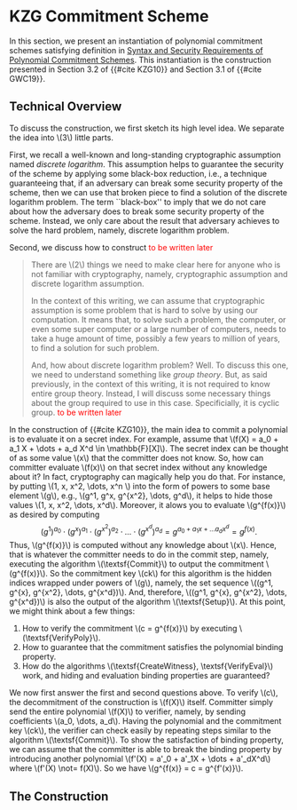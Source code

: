 # KZG Commitment Scheme

In this section, we present an instantiation of polynomial commitment schemes satisfying definition in [Syntax and Security Requirements of Polynomial Commitment Schemes](./pcs_definition.md). This instantiation is the construction presented in Section 3.2 of {{#cite KZG10}} and Section 3.1 of {{#cite GWC19}}.

## Technical Overview
To discuss the construction, we first sketch its high level idea. We separate the idea into \\(3\\) little parts. 

First, we recall a well-known and long-standing cryptographic assumption named *discrete logarithm*. This assumption helps to guarantee the security of the scheme by applying some black-box reduction, i.e., a technique guaranteeing that, if an adversary can break some security property of the scheme, then we can use that broken piece to find a solution of the discrete logarithm problem. The term ``black-box'' to imply that we do not care about how the adversary does to break some security property of the scheme. Instead, we only care about the result that adversary achieves to solve the hard problem, namely, discrete logarithm problem.

Second, we discuss how to construct <span style="color:red"> to be written later</span>
> There are \\(2\\) things we need to make clear here for anyone who is not familiar with cryptography, namely, cryptographic assumption and discrete logarithm assumption.
>
> In the context of this writing, we can assume that cryptographic assumption is some problem that is hard to solve by using our computation. It means that, to solve such a problem, the computer, or even some super computer or a large number of computers, needs to take a huge amount of time, possibly a few years to million of years, to find a solution for such problem.
>
> And, how about discrete logarithm problem? Well. To discuss this one, we need to understand something like *group theory*. But, as said previously, in the context of this writing, it is not required to know entire group theory. Instead, I will discuss some necessary things about the group required to use in this case. Specificially, it is cyclic group.<span style="color:red"> to be written later</span>

In the construction of {{#cite KZG10}}, the main idea to commit a polynomial is to evaluate it on a secret index. For example, assume that \\(f(X) = a_0 + a_1 X + \dots + a_d X^d \in \mathbb{F}[X]\\). The secret index can be thought of as some value \\(x\\) that the committer does not know. So, how can committer evaluate \\(f(x)\\) on that secret index without any knowledge about it? In fact, cryptography can magically help you do that. For instance, by putting \\(1, x, x^2, \dots, x^n \\) into the form of powers to some base element \\(g\\), e.g., \\(g^1, g^x, g^{x^2}, \dots, g^d\\), it helps to hide those values \\(1, x, x^2, \dots, x^d\\). Moreover, it alows you to evaluate \\(g^{f(x)}\\) as desired by computing
$$ (g^1)^{a_0} \cdot (g^x)^{a_1} \cdot (g^{x^2})^{a_2} \cdot \dots \cdot (g^{x^d})^{a_d} = g^{a_0 + a_1x + \dots a_d x^d} = g^{f(x)}.$$
Thus, \\(g^{f(x)}\\) is computed without any knowledge about \\(x\\). Hence, that is whatever the committer needs to do in the commit step, namely, executing the algorithm \\(\textsf{Commit}\\) to output the commitment \\(g^{f(x)}\\). So the commitment key \\(ck\\) for this algorithm is the hidden indices wrapped under powers of \\(g\\), namely, the set sequence \\((g^1, g^{x}, g^{x^2}, \dots, g^{x^d})\\). And, therefore, \\((g^1, g^{x}, g^{x^2}, \dots, g^{x^d})\\) is also the output of the algorithm \\(\textsf{Setup}\\). At this point, we might think about a few things:
1. How to verify the commitment \\(c = g^{f(x)}\\) by executing \\(\textsf{VerifyPoly}\\).
2. How to guarantee that the commitment satisfies the polynomial binding property.
3. How do the algorithms \\(\textsf{CreateWitness}, \textsf{VerifyEval}\\) work, and hiding and evaluation binding properties are guaranteed?

We now first answer the first and second questions above. To verify \\(c\\), the decommitment of the construction is \\(f(X)\\) itself. Committer simply send the entire polynomial \\(f(X)\\) to verifier, namely, by sending coefficients \\(a_0, \dots, a_d\\). Having the polynomial and the commitment key \\(ck\\), the verifier can check easily by repeating steps similar to the algorithm \\(\textsf{Commit}\\). To show the satisfaction of binding property, we can assume that the committer is able to break the binding property by introducing another polynomial \\(f'(X) = a'_0 + a'_1X + \dots + a'_dX^d\\) where \\(f'(X) \not= f(X)\\). So we have \\(g^{f(x)} = c = g^{f'(x)}\\).

## The Construction